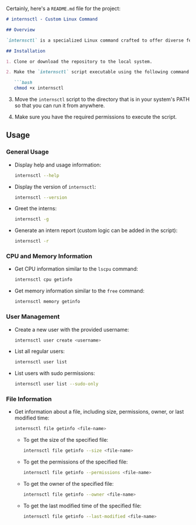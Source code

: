 Certainly, here's a `README.md` file for the project:

```markdown
# internsctl - Custom Linux Command

## Overview

`internsctl` is a specialized Linux command crafted to offer diverse features for system administrators and interns alike. This command enables users to retrieve details about the CPU, memory, and files on their server. It also facilitates the creation of new users and provides a list of existing users, including those with sudo privileges.

## Installation

1. Clone or download the repository to the local system.

2. Make the `internsctl` script executable using the following command:

   ```bash
   chmod +x internsctl
   ```

3. Move the `internsctl` script to the directory that is in your system's PATH so that you can run it from anywhere.

4. Make sure you have the required permissions to execute the script.

## Usage

### General Usage

- Display help and usage information:

   ```bash
   internsctl --help
   ```

- Display the version of `internsctl`:

   ```bash
   internsctl --version
   ```

- Greet the interns:

   ```bash
   internsctl -g
   ```

- Generate an intern report (custom logic can be added in the script):

   ```bash
   internsctl -r
   ```

### CPU and Memory Information

- Get CPU information similar to the `lscpu` command:

   ```bash
   internsctl cpu getinfo
   ```

- Get memory information similar to the `free` command:

   ```bash
   internsctl memory getinfo
   ```

### User Management

- Create a new user with the provided username:

   ```bash
   internsctl user create <username>
   ```

- List all regular users:

   ```bash
   internsctl user list
   ```

- List users with sudo permissions:

   ```bash
   internsctl user list --sudo-only
   ```

### File Information

- Get information about a file, including size, permissions, owner, or last modified time:

   ```bash
   internsctl file getinfo <file-name>
   ```

   - To get the size of the specified file:

     ```bash
     internsctl file getinfo --size <file-name>
     ```

   - To get the permissions of the specified file:

     ```bash
     internsctl file getinfo --permissions <file-name>
     ```

   - To get the owner of the specified file:

     ```bash
     internsctl file getinfo --owner <file-name>
     ```

   - To get the last modified time of the specified file:

     ```bash
     internsctl file getinfo --last-modified <file-name>
     ```


```

